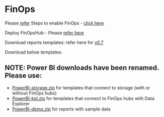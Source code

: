 # FinOps

Please [refer](https://github.com/microsoft/finops-toolkit)
Steps to enable FinOps - [click here](https://github.com/e2eSolutionArchitect/FinOps/blob/main/steps-to-enable-Microsoft-FinOps-Toolkit.md)

Deploy FinOpsHub - Please [refer here](https://microsoft.github.io/finops-toolkit/hubs#-create-a-new-hub)

Download reports templates: refer here for [v0.7](https://github.com/microsoft/finops-toolkit/releases/tag/v0.7)

Download below templates:

## NOTE: Power BI downloads have been renamed. Please use:

- [PowerBI-storage.zip](https://github.com/microsoft/finops-toolkit/releases/download/v0.7/PowerBI-storage.zip) for templates that connect to storage (with or without FinOps hubs)
- [PowerBI-kql.zip](https://github.com/microsoft/finops-toolkit/releases/download/v0.7/PowerBI-kql.zip) for templates that connect to FinOps hubs with Data Explorer
- [PowerBI-demo.zip](https://github.com/microsoft/finops-toolkit/releases/download/v0.7/PowerBI-demo.zip) for reports with sample data
